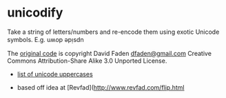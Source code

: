 # unicodify
Take a string of letters/numbers and re-encode them using exotic Unicode symbols.  E.g. uʍop ǝpᴉsdn


The [original code](http://www.revfad.com/flip.html) is copyright
David Faden dfaden@gmail.com
Creative Commons Attribution-Share Alike 3.0 Unported License.

 * [list of unicode uppercases](http://www.fileformat.info/info/unicode/category/Lu/list.htm)

 * based off idea at [Revfad](http://www.revfad.com/flip.html
